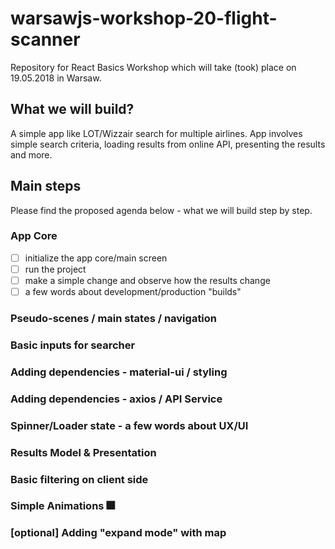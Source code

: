 # warsawjs-workshop-20-flight-scanner

Repository for React Basics Workshop which will take (took) place on 19.05.2018 in Warsaw.

## What we will build?

A simple app like LOT/Wizzair search for multiple airlines. App involves simple search criteria, loading results from online API, presenting the results and more.

## Main steps

Please find the proposed agenda below - what we will build step by step.

### App Core

- [ ] initialize the app core/main screen
- [ ] run the project
- [ ] make a simple change and observe how the results change
- [ ] a few words about development/production "builds"

### Pseudo-scenes / main states / navigation

### Basic inputs for searcher

### Adding dependencies - material-ui / styling

### Adding dependencies - axios / API Service

### Spinner/Loader state - a few words about UX/UI

### Results Model & Presentation

### Basic filtering on client side

### Simple Animations :fireworks:

### [optional] Adding "expand mode" with map
